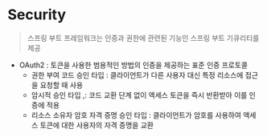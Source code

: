 # Security 

> 스프링 부트 프레임워크는 인증과 권한에 관련된 기능인 스프링 부트 기큐리티를 제공

- OAuth2 : 토큰을 사용한 범용적인 방법의 인증을 제공하는 표준 인증 프로토콜
    - 권한 부여 코드 승인 타입 : 클라이언트가 다른 사용자 대신 특정 리소스에 접근을 요청할 때 사용
    - 암시적 승인 타입 ,: 코드 교환 단계 없이 액세스 토큰을 즉시 반환받아 이를 인증에 적용
    - 리소스 소유자 암호 자격 증명 승인 타입 : 클라이언트가 암호를 사용하여 액세스 토큰에 대한 사용자의 자격 증명을 교환